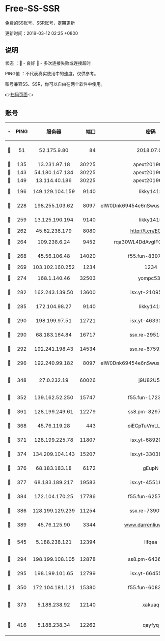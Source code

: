 # Free-SS-SSR

免费的SS账号、SSR账号，定期更新

更新时间：2019-03-12 02:25 +0800

## 说明

状态     ：🙂 - 良好 🙁 - 多次连接失败或连接超时

PING值   ：不代表真实使用中的速度，仅供参考。

账号兼容SS、SSR，你可以自由在两个软件中使用。

👉[扫码页面](https://liesauer.github.io/Free-SS-SSR/)👈

## 账号

|-|PING|服务器|端口|密码|加密方式|区域|
|:----:|:----:|:-----:|-----:|:----:|:----:|:----:|
|🙂|51|52.175.9.80|84|2018.07.07|chacha20-ietf-poly1305|HK|
|🙂|135|13.231.97.18|30225|apext2019006|chacha20|JP|
|🙂|143|54.180.147.134|30225|apext2019006|chacha20|KR|
|🙂|149|13.114.40.186|30225|apext2019006|chacha20|JP|
|🙂|196|149.129.104.159|9140|likky1415|aes-256-cfb|HK|
|🙂|228|198.255.103.62|8097|eIW0Dnk69454e6nSwuspv9DmS201tQ0D|aes-256-cfb|US|
|🙂|259|13.125.190.194|9140|likky1415|aes-256-cfb|KR|
|🙂|262|45.62.238.179|8080|http://t.cn/EGJIyrl|rc4-md5|CA|
|🙂|264|109.238.6.24|9452|rqa30WL4DdAvgIFG6Fs3znzTa|aes-256-cfb|FR|
|🙂|268|45.56.106.48|14020|f55.fun-83074215|aes-256-cfb|US|
|🙂|269|103.102.160.252|1234|1234|rc4-md5|JP|
|🙂|274|168.1.140.46|32503|yompc535|aes-256-cfb|AU|
|🙂|282|162.243.139.50|13600|isx.yt-21095974|aes-256-cfb|US|
|🙂|285|172.104.98.27|9140|likky1415|aes-256-cfb|JP|
|🙂|290|198.199.97.51|12721|isx.yt-46333014|aes-256-cfb|US|
|🙂|290|68.183.164.84|16717|ssx.re-29515291|aes-256-cfb|US|
|🙂|292|192.241.198.43|14534|ssx.re-67592284|aes-256-cfb|US|
|🙂|296|192.240.99.182|8097|eIW0Dnk69454e6nSwuspv9DmS201tQ0D|aes-256-cfb|US|
|🙂|348|27.0.232.19|60026|j9U82U53|xchacha20-ietf-poly1305|HK|
|🙂|352|139.162.52.250|15747|f55.fun-17230136|aes-256-cfb|SG|
|🙂|361|128.199.249.61|12279|ss8.pm-82976192|aes-256-cfb|SG|
|🙂|368|45.76.119.28|443|oiECpTuVmLLxk4Ts|aes-256-cfb|AU|
|🙂|371|128.199.225.78|11807|isx.yt-68920390|aes-256-cfb|SG|
|🙂|374|134.209.104.143|15207|isx.yt-33038399|aes-256-cfb|SG|
|🙂|376|68.183.183.18|6172|gEupN|aes-256-cfb|SG|
|🙂|377|68.183.189.217|19583|isx.yt-45518424|aes-256-cfb|SG|
|🙂|384|172.104.170.25|17786|f55.fun-62574442|aes-256-cfb|SG|
|🙂|386|128.199.129.239|11254|ssx.re-73909730|aes-256-cfb|SG|
|🙂|389|45.76.125.90|3344|www.darrenliuwei.com|aes-256-cfb|AU|
|🙂|545|5.188.238.121|12394|llfqea|chacha20-ietf-poly1305|BR|
|🙂|294|198.199.108.105|12878|ss8.pm-64367919|aes-256-cfb|US|
|🙂|295|198.199.101.65|12799|isx.yt-66455853|aes-256-cfb|US|
|🙂|350|172.104.181.121|15380|f55.fun-60831273|aes-256-cfb|SG|
|🙂|373|5.188.238.92|12140|xakuaq|chacha20-ietf-poly1305|BR|
|🙂|416|5.188.238.34|12262|qayfyq|chacha20-ietf-poly1305|BR|
